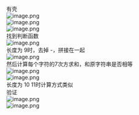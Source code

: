 有壳<br />![image.png](https://cdn.nlark.com/yuque/0/2023/png/22837360/1695794133584-dd0103fa-a0d2-40ef-8238-ad207973dbee.png#averageHue=%23b7c5b4&clientId=ud4db7dec-c37d-4&from=paste&height=177&id=u6dac066a&originHeight=376&originWidth=649&originalType=binary&ratio=1.5&rotation=0&showTitle=false&size=203598&status=done&style=none&taskId=u27f2541b-e00f-4c88-90a5-6bd01c8a925&title=&width=304.66668701171875)<br />![image.png](https://cdn.nlark.com/yuque/0/2023/png/22837360/1695794244659-6b2fa03b-183e-4754-b931-4467f6433614.png#averageHue=%23f8f9c5&clientId=ud4db7dec-c37d-4&from=paste&height=179&id=u4d951a5c&originHeight=338&originWidth=375&originalType=binary&ratio=1.5&rotation=0&showTitle=false&size=80418&status=done&style=none&taskId=u3406034b-c9fa-4201-90f3-6996589b64e&title=&width=199)<br />![image.png](https://cdn.nlark.com/yuque/0/2023/png/22837360/1695794366143-8e5f9587-4396-4245-b0a3-1cd6dae42b53.png#averageHue=%23f1f1f0&clientId=ud4db7dec-c37d-4&from=paste&height=188&id=u542e72a5&originHeight=362&originWidth=451&originalType=binary&ratio=1.5&rotation=0&showTitle=false&size=35012&status=done&style=none&taskId=u797e4d9e-2f40-409d-9ca5-a8af2546fb3&title=&width=233.6666717529297)<br />找到判断函数<br />![image.png](https://cdn.nlark.com/yuque/0/2023/png/22837360/1695795768981-de724d21-9736-48dd-b522-082edc00e623.png#averageHue=%23fcfcfc&clientId=ud4db7dec-c37d-4&from=paste&height=276&id=ub89b3e7c&originHeight=586&originWidth=1018&originalType=binary&ratio=1.5&rotation=0&showTitle=false&size=75365&status=done&style=none&taskId=u0ff9ae6a-87cd-4fa4-a176-d7b484db54b&title=&width=479.66668701171875)<br />长度为 9时，去掉 -，拼接在一起<br />![image.png](https://cdn.nlark.com/yuque/0/2023/png/22837360/1695796299287-a911d19c-c637-4152-aea1-96cea2407651.png#averageHue=%23fcfcfb&clientId=ud4db7dec-c37d-4&from=paste&height=275&id=uc8ed3825&originHeight=699&originWidth=967&originalType=binary&ratio=1.5&rotation=0&showTitle=false&size=97881&status=done&style=none&taskId=ucb1ed916-7430-42ab-8870-8371a88ad0a&title=&width=380.66668701171875)<br />然后计算每个字符的7次方求和，和原字符串是否相等<br />![image.png](https://cdn.nlark.com/yuque/0/2023/png/22837360/1695796829148-c63ec8f3-31fd-45a0-8994-76747a57ad52.png#averageHue=%23fdfcfc&clientId=ud4db7dec-c37d-4&from=paste&height=261&id=u103669d3&originHeight=603&originWidth=921&originalType=binary&ratio=1.5&rotation=0&showTitle=false&size=108234&status=done&style=none&taskId=u6e44f24f-04ba-4720-a50a-fa0cb0ceddd&title=&width=399)<br />![image.png](https://cdn.nlark.com/yuque/0/2023/png/22837360/1695796854163-3102ab72-a40c-4bab-bf6d-5320a52f8216.png#averageHue=%23fcfcfb&clientId=ud4db7dec-c37d-4&from=paste&height=107&id=u4681f8be&originHeight=255&originWidth=988&originalType=binary&ratio=1.5&rotation=0&showTitle=false&size=37028&status=done&style=none&taskId=ub933054a-df6b-4a1b-8b76-df0b2169c97&title=&width=415.66668701171875)<br />长度为 10 11时计算方式类似<br />验证<br />![image.png](https://cdn.nlark.com/yuque/0/2023/png/22837360/1695797623608-eaf49ac0-05d0-47bb-a25e-e063b46f1373.png#averageHue=%231f1e1e&clientId=ud4db7dec-c37d-4&from=paste&height=199&id=u93a69b2f&originHeight=405&originWidth=580&originalType=binary&ratio=1.5&rotation=0&showTitle=false&size=40509&status=done&style=none&taskId=ub920a515-080e-4162-afc1-a04968870de&title=&width=285.66668701171875)<br />![image.png](https://cdn.nlark.com/yuque/0/2023/png/22837360/1695797592967-ecd64e73-6e90-4cec-af3b-77df8c33795c.png#averageHue=%23f1f0f0&clientId=ud4db7dec-c37d-4&from=paste&height=197&id=u928f0624&originHeight=339&originWidth=461&originalType=binary&ratio=1.5&rotation=0&showTitle=false&size=30389&status=done&style=none&taskId=u3e451d97-9e9f-4313-bf00-db57d847d25&title=&width=267.3333435058594)

